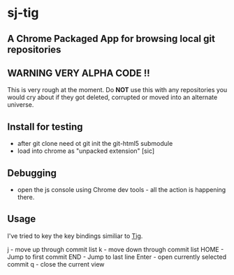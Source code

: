 # sj-tig 

## A Chrome Packaged App for browsing local git repositories

## WARNING VERY ALPHA CODE !!

This is very rough at the moment. 
Do **NOT** use this with any repositories you would cry about if they got deleted, corrupted or moved into an alternate universe.


## Install for testing
* after git clone need ot git init the git-html5 submodule 
* load into chrome as "unpacked extension" [sic]


## Debugging
* open the js console using Chrome dev tools - all the action is happening there.

## Usage

I've tried to key the key bindings similiar to [Tig](http://jonas.nitro.dk/tig/manual.html).

j - move up through commit list
k - move down through commit list
HOME - Jump to first commit
END - Jump to last line
Enter - open currently selected commit
q - close the current view